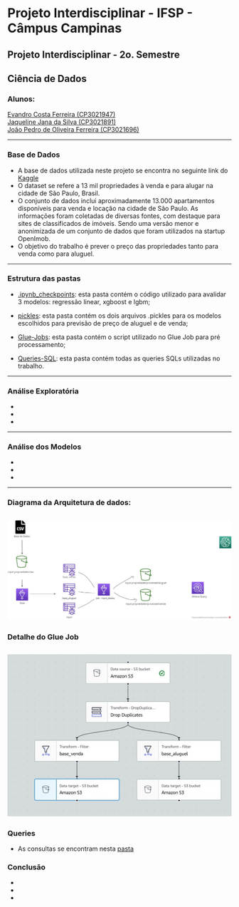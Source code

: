 # Projeto Interdisciplinar - IFSP - Câmpus Campinas
## Projeto Interdisciplinar - 2o. Semestre
## Ciência de Dados
### Alunos: 

[Evandro Costa Ferreira (CP3021947)](https://github.com/evandrocf4)<br>
[Jaqueline Jana da Silva (CP3021891)](https://github.com/JaquelineJana)<br>
[João Pedro de Oliveira Ferreira (CP3021696)](https://github.com/JPedroUNIVESP)


---


### Base de Dados
* A base de dados utilizada neste projeto se encontra no seguinte link do [Kaggle](https://www.kaggle.com/datasets/argonalyst/sao-paulo-real-estate-sale-rent-april-2019)
* O dataset se refere a 13 mil propriedades à venda e para alugar na cidade de São Paulo, Brasil.
* O conjunto de dados inclui aproximadamente 13.000 apartamentos disponíveis para venda e locação na cidade de São Paulo. As informações foram coletadas de diversas fontes, com destaque para sites de classificados de imóveis. Sendo uma versão menor e anonimizada de um conjunto de dados que foram utilizados na startup OpenImob.
* O objetivo do trabalho é prever o preço das propriedades tanto para venda como para aluguel.
---
### Estrutura das pastas
* [.ipynb_checkpoints](https://github.com/JPedroUNIVESP/ProjetoInterdisciplinar2-IFSP/tree/main/.ipynb_checkpoints): esta pasta contém o código utilizado para avalidar 3 modelos: regressão linear, xgboost e lgbm;

* [pickles](https://github.com/JPedroUNIVESP/ProjetoInterdisciplinar2-IFSP/tree/main/pickles): esta pasta contém os dois arquivos .pickles para os modelos escolhidos para previsão de preço de aluguel e de venda;

* [Glue-Jobs](https://github.com/JPedroUNIVESP/ProjetoInterdisciplinar2-IFSP/tree/main/Glue-Jobs): esta pasta contém o script utilizado no Glue Job para pré processamento;

* [Queries-SQL](https://github.com/JPedroUNIVESP/ProjetoInterdisciplinar2-IFSP/tree/main/Queries-SQL): esta pasta contém todas as queries SQLs utilizadas no trabalho.

---
### Análise Exploratória
*
*
*
---
### Análise dos Modelos
*
*
*
---

### Diagrama da Arquitetura de dados:
![](https://github.com/JPedroUNIVESP/ProjetoInterdisciplinar2-IFSP/blob/main/img/AWS1.jpg)
----
### Detalhe do Glue Job
![](https://github.com/JPedroUNIVESP/ProjetoInterdisciplinar2-IFSP/blob/main/img/Glue-Job.jpg)
---
### Queries
* As consultas se encontram nesta [pasta](https://github.com/JPedroUNIVESP/ProjetoInterdisciplinar2-IFSP/tree/main/Queries-SQL)

### Conclusão
*
*
*
